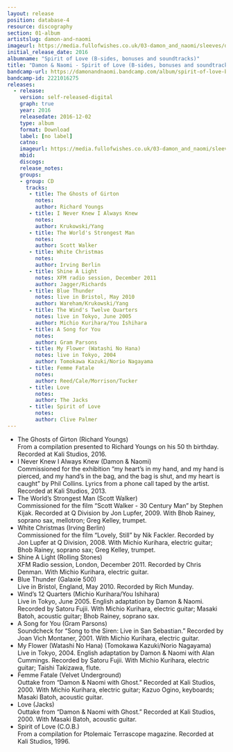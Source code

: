 ```yaml
---
layout: release
position: database-4
resource: discography
section: 01-album
artistslug: damon-and-naomi
imageurl: https://media.fullofwishes.co.uk/03-damon_and_naomi/sleeves/dan-spirit-of-love-album.jpg
initial_release_date: 2016
albumname: "Spirit of Love (B-sides, bonuses and soundtracks)"
title: "Damon & Naomi - Spirit of Love (B-sides, bonuses and soundtracks)"
bandcamp-url: https://damonandnaomi.bandcamp.com/album/spirit-of-love-b-sides-bonuses-and-soundtracks
bandcamp-id: 2221016275
releases:
  - release:
    version: self-released-digital
    graph: true
    year: 2016
    releasedate: 2016-12-02
    type: album
    format: Download
    label: [no label]
    catno:
    imageurl: https://media.fullofwishes.co.uk/03-damon_and_naomi/sleeves/dan-spirit-of-love-album.jpg
    mbid:
    discogs:
    release_notes:
    groups:
    - group: CD
      tracks:
       - title: The Ghosts of Girton
         notes:
         author: Richard Youngs
       - title: I Never Knew I Always Knew
         notes:
         author: Krukowski/Yang
       - title: The World's Strongest Man
         notes:
         author: Scott Walker
       - title: White Christmas
         notes:
         author: Irving Berlin
       - title: Shine A Light
         notes: XFM radio session, December 2011
         author: Jagger/Richards
       - title: Blue Thunder
         notes: live in Bristol, May 2010
         author: Wareham/Krukowski/Yang
       - title: The Wind's Twelve Quarters
         notes: live in Tokyo, June 2005
         author: Michio Kurihara/You Ishihara
       - title: A Song for You
         notes:
         author: Gram Parsons
       - title: My Flower (Watashi No Hana)
         notes: live in Tokyo, 2004
         author: Tomokawa Kazuki/Norio Nagayama
       - title: Femme Fatale
         notes:
         author: Reed/Cale/Morrison/Tucker
       - title: Love
         notes:
         author: The Jacks
       - title: Spirit of Love
         notes:
         author: Clive Palmer
---
```

<ul><li>The Ghosts of Girton (Richard Youngs)<br>
From a compilation presented to Richard Youngs on his 50 th birthday. Recorded at Kali Studios, 2016.</li>
<li>I Never Knew I Always Knew (Damon & Naomi)<br>
Commissioned for the exhibition “my heart’s in my hand, and my hand is pierced, and my hand’s in the bag,
and the bag is shut, and my heart is caught” by Phil Collins. Lyrics from a phone call taped by the artist.
Recorded at Kali Studios, 2013.</li>
<li>The World’s Strongest Man (Scott Walker)<br>
Commissioned for the film “Scott Walker - 30 Century Man” by Stephen Kijak. Recorded at Q Division
by Jon Lupfer, 2009. With Bhob Rainey, soprano sax, mellotron; Greg Kelley, trumpet.</li>
<li>White Christmas (Irving Berlin)<br>
Commissioned for the film “Lovely, Still” by Nik Fackler. Recorded by Jon Lupfer at Q Division, 2008.
With Michio Kurihara, electric guitar; Bhob Rainey, soprano sax; Greg Kelley, trumpet.</li>
<li>Shine A Light (Rolling Stones)<br>
XFM Radio session, London, December 2011. Recorded by Chris Denman. With Michio Kurihara, electric guitar.</li>
<li>Blue Thunder (Galaxie 500)<br>
Live in Bristol, England, May 2010. Recorded by Rich Munday.</li>
<li>Wind’s 12 Quarters (Michio Kurihara/You Ishihara)<br>
Live in Tokyo, June 2005. English adaptation by Damon & Naomi. Recorded by Satoru Fujii.
With Michio Kurihara, electric guitar; Masaki Batoh, acoustic guitar; Bhob Rainey, soprano sax.</li>
<li>A Song for You (Gram Parsons)<br>
Soundcheck for “Song to the Siren: Live in San Sebastian.” Recorded by Joan Vich Montaner, 2001.
With Michio Kurihara, electric guitar.</li>
<li>My Flower (Watashi No Hana) (Tomokawa Kazuki/Norio Nagayama)<br>
Live in Tokyo, 2004. English adaptation by Damon & Naomi with Alan Cummings. Recorded by Satoru Fujii.
With Michio Kurihara, electric guitar; Taishi Takizawa, flute.</li>
<li>Femme Fatale (Velvet Underground)<br>
Outtake from “Damon & Naomi with Ghost.” Recorded at Kali Studios, 2000.
With Michio Kurihara, electric guitar; Kazuo Ogino, keyboards; Masaki Batoh, acoustic guitar.</li>
<li>Love (Jacks)<br>
Outtake from “Damon & Naomi with Ghost.” Recorded at Kali Studios, 2000. With Masaki Batoh, acoustic guitar.</li>
<li>Spirit of Love (C.O.B.)<br>
From a compilation for Ptolemaic Terrascope magazine. Recorded at Kali Studios, 1996.</ul>
